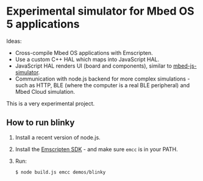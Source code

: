 # Experimental simulator for Mbed OS 5 applications

Ideas:

* Cross-compile Mbed OS applications with Emscripten.
* Use a custom C++ HAL which maps into JavaScript HAL.
* JavaScript HAL renders UI (board and components), similar to [mbed-js-simulator](https://github.com/janjongboom/mbed-js-simulator).
* Communication with node.js backend for more complex simulations - such as HTTP, BLE (where the computer is a real BLE peripheral) and Mbed Cloud simulation.

This is a very experimental project.

## How to run blinky

1. Install a recent version of node.js.
1. Install the [Emscripten SDK](http://kripken.github.io/emscripten-site/docs/getting_started/downloads.html) - and make sure `emcc` is in your PATH.
1. Run:

    ```
    $ node build.js emcc demos/blinky
    ```
